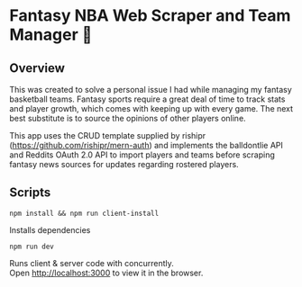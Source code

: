 # Fantasy NBA Web Scraper and Team Manager :basketball:

## Overview

This was created to solve a personal issue I had while managing my fantasy basketball teams. Fantasy sports require a great deal of time to track stats and player growth, which comes with keeping up with every game. The next best substitute is to source the opinions of other players online. 

This app uses the CRUD template supplied by rishipr (https://github.com/rishipr/mern-auth) and implements the balldontlie API and Reddits OAuth 2.0 API to import players and teams before scraping fantasy news sources for updates regarding rostered players.


## Scripts
`npm install && npm run client-install`

Installs dependencies  

`npm run dev`

Runs client & server code with concurrently.<br>
Open [http://localhost:3000](http://localhost:3000) to view it in the browser.
